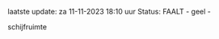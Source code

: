 laatste update: 
za 11-11-2023 18:10   uur 
Status: FAALT - geel - 
<div class="service Y">schijfruimte</div>